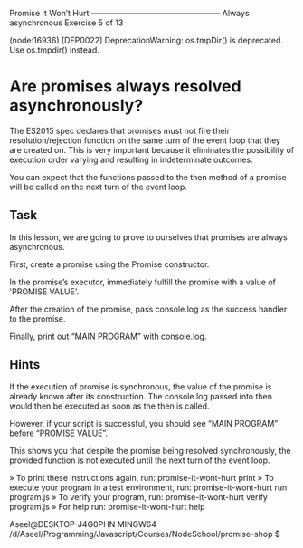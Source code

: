 
 Promise It Won’t Hurt
───────────────────────
 Always asynchronous
 Exercise 5 of 13

(node:16936) [DEP0022] DeprecationWarning: os.tmpDir() is deprecated. Use os.tmpdir() instead.

# Are promises always resolved asynchronously?

The ES2015 spec declares that promises must not fire their
resolution/rejection function on the same turn of the event loop that they are
created on. This is very important because it eliminates the possibility of
execution order varying and resulting in indeterminate outcomes.

You can expect that the functions passed to the then method of a
promise will be called on the next turn of the event loop.

## Task

In this lesson, we are going to prove to ourselves that promises are always
asynchronous.

First, create a promise using the Promise constructor.

In the promise’s executor, immediately fulfill the promise with a value of
'PROMISE VALUE'.

After the creation of the promise, pass console.log as the success handler to
the promise.

Finally, print out “MAIN PROGRAM” with console.log.

## Hints

If the execution of promise is synchronous, the value of the promise is already
known after its construction. The console.log passed into then would then
be executed as soon as the then is called.

However, if your script is successful, you should see “MAIN PROGRAM” before
“PROMISE VALUE”.

This shows you that despite the promise being resolved synchronously, the
provided function is not executed until the next turn of the event loop.


 » To print these instructions again, run: promise-it-wont-hurt print
 » To execute your program in a test environment, run: promise-it-wont-hurt run program.js
 » To verify your program, run: promise-it-wont-hurt verify program.js
 » For help run: promise-it-wont-hurt help



Aseel@DESKTOP-J4G0PHN MINGW64 /d/Aseel/Programming/Javascript/Courses/NodeSchool/promise-shop
$